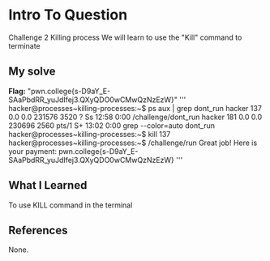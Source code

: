 # Intro To Question
Challenge 2
Killing process
We will learn to use the "Kill" command to terminate 
## My solve
**Flag:** "pwn.college{s-D9aY_E-SAaPbdRR_yuJdIfej3.QXyQDO0wCMwQzNzEzW}"
'''
hacker@processes~killing-processes:~$ ps aux | grep dont_run
hacker       137  0.0  0.0 231576  3520 ?        Ss   12:58   0:00 /challenge/dont_run
hacker       181  0.0  0.0 230696  2560 pts/1    S+   13:02   0:00 grep --color=auto dont_run
hacker@processes~killing-processes:~$ kill 137
hacker@processes~killing-processes:~$ /challenge/run
Great job! Here is your payment:
pwn.college{s-D9aY_E-SAaPbdRR_yuJdIfej3.QXyQDO0wCMwQzNzEzW}
'''
## What I Learned
To use KILL command in the terminal 
## References
None.

